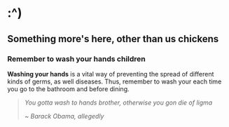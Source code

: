 # :^)

## Something more's here, other than us chickens

### Remember to wash your hands children

**Washing your hands** is a vital way of preventing the spread of different kinds of germs, as well diseases. Thus, remember to wash your each time you go to the bathroom and before dining.

<blockquote>

*You gotta wash to hands brother, otherwise you gon die of ligma*

 *~ Barack Obama, allegedly*

</blockquote>
